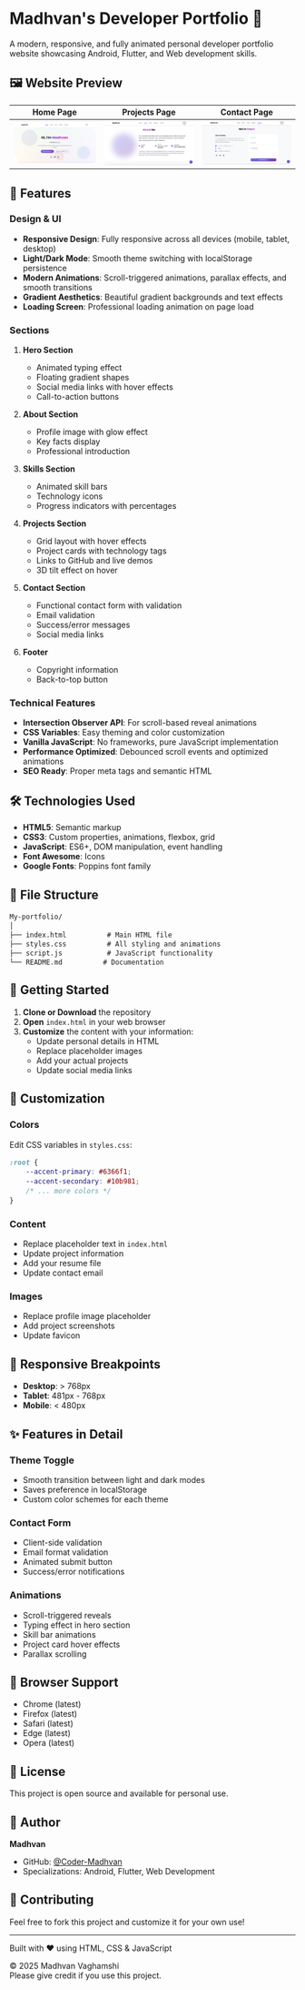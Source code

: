 # Madhvan's Developer Portfolio 🚀

A modern, responsive, and fully animated personal developer portfolio website showcasing Android, Flutter, and Web development skills.

## 🖼️ Website Preview

| Home Page | Projects Page | Contact Page |
|-----------|---------------|--------------|
| ![Home](assets/home.png) | ![Projects](assets/about.png) | ![Contact](assets/support.png) |


## 🌟 Features

### Design & UI
- **Responsive Design**: Fully responsive across all devices (mobile, tablet, desktop)
- **Light/Dark Mode**: Smooth theme switching with localStorage persistence
- **Modern Animations**: Scroll-triggered animations, parallax effects, and smooth transitions
- **Gradient Aesthetics**: Beautiful gradient backgrounds and text effects
- **Loading Screen**: Professional loading animation on page load

### Sections
1. **Hero Section**
   - Animated typing effect
   - Floating gradient shapes
   - Social media links with hover effects
   - Call-to-action buttons

2. **About Section**
   - Profile image with glow effect
   - Key facts display
   - Professional introduction

3. **Skills Section**
   - Animated skill bars
   - Technology icons
   - Progress indicators with percentages

4. **Projects Section**
   - Grid layout with hover effects
   - Project cards with technology tags
   - Links to GitHub and live demos
   - 3D tilt effect on hover

5. **Contact Section**
   - Functional contact form with validation
   - Email validation
   - Success/error messages
   - Social media links

6. **Footer**
   - Copyright information
   - Back-to-top button

### Technical Features
- **Intersection Observer API**: For scroll-based reveal animations
- **CSS Variables**: Easy theming and color customization
- **Vanilla JavaScript**: No frameworks, pure JavaScript implementation
- **Performance Optimized**: Debounced scroll events and optimized animations
- **SEO Ready**: Proper meta tags and semantic HTML

## 🛠️ Technologies Used

- **HTML5**: Semantic markup
- **CSS3**: Custom properties, animations, flexbox, grid
- **JavaScript**: ES6+, DOM manipulation, event handling
- **Font Awesome**: Icons
- **Google Fonts**: Poppins font family

## 📁 File Structure

```
My-portfolio/
│
├── index.html          # Main HTML file
├── styles.css          # All styling and animations
├── script.js           # JavaScript functionality
└── README.md          # Documentation
```

## 🚀 Getting Started

1. **Clone or Download** the repository
2. **Open** `index.html` in your web browser
3. **Customize** the content with your information:
   - Update personal details in HTML
   - Replace placeholder images
   - Add your actual projects
   - Update social media links

## 🎨 Customization

### Colors
Edit CSS variables in `styles.css`:
```css
:root {
    --accent-primary: #6366f1;
    --accent-secondary: #10b981;
    /* ... more colors */
}
```

### Content
- Replace placeholder text in `index.html`
- Update project information
- Add your resume file
- Update contact email

### Images
- Replace profile image placeholder
- Add project screenshots
- Update favicon

## 📱 Responsive Breakpoints

- **Desktop**: > 768px
- **Tablet**: 481px - 768px
- **Mobile**: < 480px

## ✨ Features in Detail

### Theme Toggle
- Smooth transition between light and dark modes
- Saves preference in localStorage
- Custom color schemes for each theme

### Contact Form
- Client-side validation
- Email format validation
- Animated submit button
- Success/error notifications

### Animations
- Scroll-triggered reveals
- Typing effect in hero section
- Skill bar animations
- Project card hover effects
- Parallax scrolling

## 🔧 Browser Support

- Chrome (latest)
- Firefox (latest)
- Safari (latest)
- Edge (latest)
- Opera (latest)

## 📄 License

This project is open source and available for personal use.

## 👤 Author

**Madhvan**
- GitHub: [@Coder-Madhvan](https://github.com/Coder-Madhvan)
- Specializations: Android, Flutter, Web Development

## 🤝 Contributing

Feel free to fork this project and customize it for your own use!

---

Built with ❤️ using HTML, CSS & JavaScript


© 2025 Madhvan Vaghamshi  
Please give credit if you use this project.
